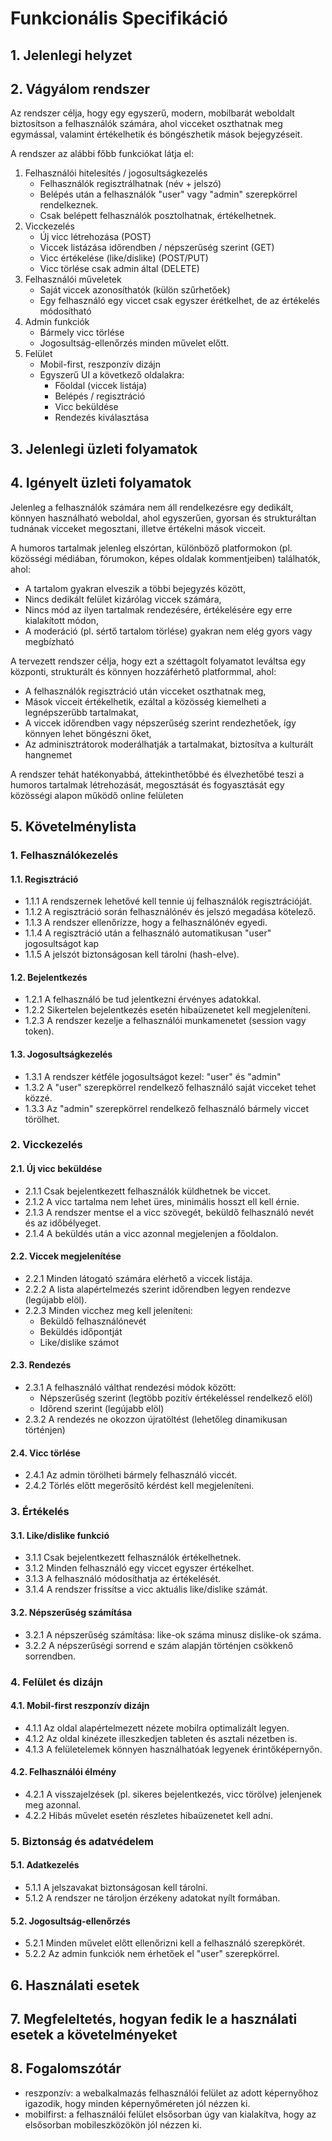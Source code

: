 # Funkcionális Specifikáció

## 1. Jelenlegi helyzet

## 2. Vágyálom rendszer

Az rendszer célja, hogy egy egyszerű, modern, mobilbarát weboldalt biztosítson a felhasználók számára, ahol vicceket oszthatnak meg egymással, valamint értékelhetik és böngészhetik mások bejegyzéseit.

A rendszer az alábbi főbb funkciókat látja el:

1. Felhasználói hitelesítés / jogosultságkezelés
    * Felhasználók regisztrálhatnak (név + jelszó)
    * Belépés után a felhasználók "user" vagy "admin" szerepkörrel rendelkeznek.
    * Csak belépett felhasználók posztolhatnak, értékelhetnek.
2. Vicckezelés
    * Új vicc létrehozása (POST)
    * Viccek listázása időrendben / népszerűség szerint (GET)
    * Vicc értékelése (like/dislike) (POST/PUT)
    * Vicc törlése csak admin által (DELETE)
3. Felhasználói műveletek
    * Saját viccek azonosíthatók (külön szűrhetőek)
    * Egy felhasználó egy viccet csak egyszer érétkelhet, de az értékelés módosítható
4. Admin funkciók
    * Bármely vicc törlése
    * Jogosultság-ellenőrzés minden művelet előtt.
5. Felület
    * Mobil-first, reszponzív dizájn
    * Egyszerű UI a következő oldalakra:
        * Főoldal (viccek listája)
        * Belépés / regisztráció
        * Vicc beküldése
        * Rendezés kiválasztása

## 3. Jelenlegi üzleti folyamatok

## 4. Igényelt üzleti folyamatok

Jelenleg a felhasználók számára nem áll rendelkezésre egy dedikált, könnyen használható weboldal, ahol egyszerűen, gyorsan és strukturáltan tudnának vicceket megosztani, illetve értékelni mások vicceit.

A humoros tartalmak jelenleg elszórtan, különböző platformokon (pl. közösségi médiában, fórumokon, képes oldalak kommentjeiben) találhatók, ahol:

* A tartalom gyakran elveszik a többi bejegyzés között,
* Nincs dedikált felület kizárólag viccek számára,
* Nincs mód az ilyen tartalmak rendezésére, értékelésére egy erre kialakított módon,
* A moderáció (pl. sértő tartalom törlése) gyakran nem elég gyors vagy megbízható

A tervezett rendszer célja, hogy ezt a széttagolt folyamatot leváltsa egy központi, strukturált és könnyen hozzáférhető platformmal, ahol:

* A felhasználók regisztráció után vicceket oszthatnak meg,
* Mások vicceit értékelhetik, ezáltal a közösség kiemelheti a legnépszerűbb tartalmakat,
* A viccek időrendben vagy népszerűség szerint rendezhetőek, így könnyen lehet böngészni őket,
* Az adminisztrátorok moderálhatják a tartalmakat, biztosítva a kulturált hangnemet

A rendszer tehát hatékonyabbá, áttekinthetőbbé és élvezhetőbé teszi a humoros tartalmak létrehozását, megosztását és fogyasztását egy közösségi alapon működő online felületen

## 5. Követelménylista

### 1. Felhasználókezelés

#### 1.1. Regisztráció

* 1.1.1 A rendszernek lehetővé kell tennie új felhasználók regisztrációját.
* 1.1.2 A regisztráció során felhasználónév és jelszó megadása kötelező.
* 1.1.3 A rendszer ellenőrízze, hogy a felhasználónév egyedi.
* 1.1.4 A regisztráció után a felhasználó automatikusan "user" jogosultságot kap
* 1.1.5 A jelszót biztonságosan kell tárolni (hash-elve).

#### 1.2. Bejelentkezés

* 1.2.1 A felhasználó be tud jelentkezni érvényes adatokkal.
* 1.2.2 Sikertelen bejelentkezés esetén hibaüzenetet kell megjeleníteni.
* 1.2.3 A rendszer kezelje a felhasználói munkamenetet (session vagy token).

#### 1.3. Jogosultságkezelés

* 1.3.1 A rendszer kétféle jogosultságot kezel: "user" és "admin"
* 1.3.2 A "user" szerepkörrel rendelkező felhasználó saját vicceket tehet közzé.
* 1.3.3 Az "admin" szerepkörrel rendelkező felhasználó bármely viccet törölhet.

### 2. Vicckezelés

#### 2.1. Új vicc beküldése

* 2.1.1 Csak bejelentkezett felhasználók küldhetnek be viccet.
* 2.1.2 A vicc tartalma nem lehet üres, minimális hosszt ell kell érnie.
* 2.1.3 A rendszer mentse el a vicc szövegét, beküldő felhasználó nevét és az időbélyeget.
* 2.1.4 A beküldés után a vicc azonnal megjelenjen a főoldalon.

#### 2.2. Viccek megjelenítése

* 2.2.1 Minden látogató számára elérhető a viccek listája.
* 2.2.2 A lista alapértelmezés szerint időrendben legyen rendezve (legújabb elöl).
* 2.2.3 Minden vicchez meg kell jeleníteni:
  * Beküldő felhasználónevét
  * Beküldés időpontját
  * Like/dislike számot

#### 2.3. Rendezés

* 2.3.1 A felhasználó válthat rendezési módok között:
  * Népszerűség szerint (legtöbb pozitív értékeléssel rendelkező elöl)
  * Időrend szerint (legújabb elöl)
* 2.3.2 A rendezés ne okozzon újratöltést (lehetőleg dinamikusan történjen)

#### 2.4. Vicc törlése

* 2.4.1 Az admin törölheti bármely felhasználó viccét.
* 2.4.2 Törlés előtt megerősítő kérdést kell megjeleníteni.

### 3. Értékelés

#### 3.1. Like/dislike funkció

* 3.1.1 Csak bejelentkezett felhasználók értékelhetnek.
* 3.1.2 Minden felhasználó egy viccet egyszer értékelhet.
* 3.1.3 A felhasználó módosíthatja az értékelését.
* 3.1.4 A rendszer frissítse a vicc aktuális like/dislike számát.

#### 3.2. Népszerűség számítása

* 3.2.1 A népszerűség számítása: like-ok száma minusz dislike-ok száma.
* 3.2.2 A népszerűségi sorrend e szám alapján történjen csökkenő sorrendben.

### 4. Felület és dizájn

#### 4.1. Mobil-first reszponzív dizájn

* 4.1.1 Az oldal alapértelmezett nézete mobilra optimalizált legyen.
* 4.1.2 Az oldal kinézete illeszkedjen tableten és asztali nézetben is.
* 4.1.3 A felületelemek könnyen használhatóak legyenek érintőképernyőn.

#### 4.2. Felhasználói élmény

* 4.2.1 A visszajelzések (pl. sikeres bejelentkezés, vicc törölve) jelenjenek meg azonnal.
* 4.2.2 Hibás művelet esetén részletes hibaüzenetet kell adni.

### 5. Biztonság és adatvédelem

#### 5.1. Adatkezelés

* 5.1.1 A jelszavakat biztonságosan kell tárolni.
* 5.1.2 A rendszer ne tároljon érzékeny adatokat nyílt formában.

#### 5.2. Jogosultság-ellenőrzés

* 5.2.1 Minden művelet előtt ellenőrizni kell a felhasználó szerepkörét.
* 5.2.2 Az admin funkciók nem érhetőek el "user" szerepkörrel.

## 6. Használati esetek

## 7. Megfeleltetés, hogyan fedik le a használati esetek a követelményeket

## 8. Fogalomszótár

* reszponzív: a webalkalmazás felhasználói felület az adott képernyőhoz igazodik, hogy minden képernyőméreten jól nézzen ki.
* mobilfirst: a felhasználói felület elsősorban úgy van kialakítva, hogy az elsősorban mobileszközökön jól nézzen ki.
